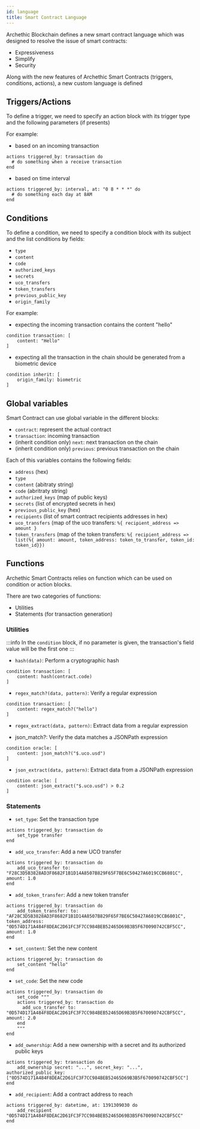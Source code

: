 ```yaml
---
id: language
title: Smart Contract Language
---
```


Archethic Blockchain defines a new smart contract language which was designed to resolve the issue of smart contracts:
- Expressiveness
- Simplify
- Security

Along with the new features of Archethic Smart Contracts (triggers, conditions, actions), a new custom language is defined

## Triggers/Actions

To define a trigger, we need to specify an action block with its trigger type and the following parameters (if presents)

For example:

- based on an incoming transaction
```
actions triggered_by: transaction do
  # do something when a receive transaction
end
```

- based on time interval
```
actions triggered_by: interval, at: "0 8 * * *" do
  # do something each day at 8AM
end
```

## Conditions

To define a condition, we need to specify a condition block with its subject and the list conditions by fields:
- `type`
- `content`
- `code`
- `authorized_keys`
- `secrets`
- `uco_transfers`
- `token_transfers`
- `previous_public_key`
- `origin_family`

For example:

- expecting the incoming transaction contains the content "hello"
```
condition transaction: [
    content: "Hello"
]
```

- expecting all the transaction in the chain should be generated from a biometric device
```
condition inherit: [
    origin_family: biometric
]
```


## Global variables

Smart Contract can use global variable in the different blocks:
   - `contract`: represent the actual contract
   - `transaction`: incoming transaction
   - (inherit condition only) `next`: next transaction on the chain
   - (inherit condition only) `previous`: previous transaction on the chain 

Each of this variables contains the following fields:
- `address` (hex)
- `type`
- `content` (abitraty string)
- `code` (abritraty string)
- `authorized_keys` (map of public keys)
- `secrets` (list of encrypted secrets in hex)
- `previous_public_key` (hex) 
- `recipients` (list of smart contract recipients addresses in hex)
- `uco_transfers` (map of the uco transfers: `%{ recipient_address => amount }`
- `token_transfers` (map of the token transfers: `%{ recipient_address => list(%{ amount: amount, token_address: token_to_transfer, token_id: token_id}}) `

## Functions

Archethic Smart Contracts relies on function which can be used on condition or action blocks.

There are two categories of functions:
- Utilities
- Statements (for transaction generation)

### Utilities

:::info
In the `condition` block, if no parameter is given, the transaction's field value will be the first one 
:::

- `hash(data)`: Perform a cryptographic hash
```
condition transaction: [
    content: hash(contract.code)
]
```

- `regex_match?(data, pattern)`: Verify a regular expression
```
condition transaction: [
    content: regex_match?("hello")
]
````

- `regex_extract(data, pattern)`: Extract data from a regular expression

- json_match?: Verify the data matches a JSONPath expression
```
condition oracle: [
    content: json_match?("$.uco.usd")
]
```

- `json_extract(data, pattern)`: Extract data from a JSONPath expression
```
condition oracle: [
    content: json_extract("$.uco.usd") > 0.2
]
```

### Statements

- `set_type`: Set the transaction type
```
actions triggered_by: transaction do
    set_type transfer
end
```

- `add_uco_transfer`: Add a new UCO transfer
```
actions triggered_by: transaction do
    add_uco_transfer to: "F28C3D5B3828AD3F8682F1B1D14A8507B829F65F7BE6C50427A6019CCB6801C", amount: 1.0
end
```

- `add_token_transfer`: Add a new token transfer
```
actions triggered_by: transaction do
    add_token_transfer: to: "AF28C3D5B3828AD3F8682F1B1D14A8507B829F65F7BE6C50427A6019CCB6801C", token_address: "0D574D171A484F8DEAC2D61FC3F7CC984BEB52465D69B3B5F670090742CBF5CC", amount: 1.0
end
```

- `set_content`: Set the new content
```
actions triggered_by: transaction do
    set_content "hello"
end
```

- `set_code`: Set the new code
```
actions triggered_by: transaction do
    set_code """
    actions triggered_by: transaction do
      add_uco_transfer to: "0D574D171A484F8DEAC2D61FC3F7CC984BEB52465D69B3B5F670090742CBF5CC", amount: 2.0
    end
    """
end
```

- `add_ownership`: Add a new ownership with a secret and its authorized public keys
```
actions triggered_by: transaction do
    add_ownership secret: "...", secret_key: "...", authorized_public_key: ["0D574D171A484F8DEAC2D61FC3F7CC984BEB52465D69B3B5F670090742CBF5CC"]
end
```

- `add_recipient`: Add a contract address to reach
````
actions triggered_by: datetime, at: 1391309030 do
    add_recipient "0D574D171A484F8DEAC2D61FC3F7CC984BEB52465D69B3B5F670090742CBF5CC"
end

